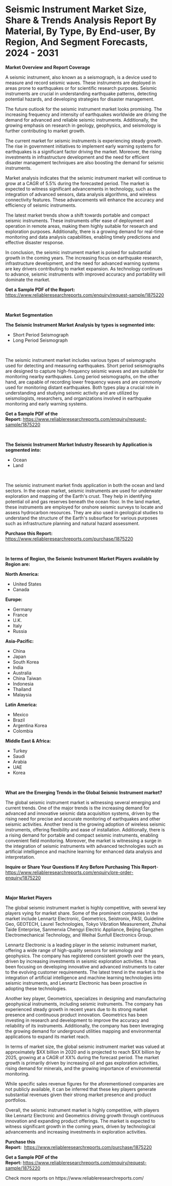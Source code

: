 <p><h1>Seismic Instrument Market Size, Share & Trends Analysis Report By Material, By Type, By End-user, By Region, And Segment Forecasts, 2024 - 2031</h1></p><p><strong>Market Overview and Report Coverage</strong></p>
<p><p>A seismic instrument, also known as a seismograph, is a device used to measure and record seismic waves. These instruments are deployed in areas prone to earthquakes or for scientific research purposes. Seismic instruments are crucial in understanding earthquake patterns, detecting potential hazards, and developing strategies for disaster management.</p><p>The future outlook for the seismic instrument market looks promising. The increasing frequency and intensity of earthquakes worldwide are driving the demand for advanced and reliable seismic instruments. Additionally, the growing emphasis on research in geology, geophysics, and seismology is further contributing to market growth.</p><p>The current market for seismic instruments is experiencing steady growth. The rise in government initiatives to implement early warning systems for earthquakes is a significant factor driving the market. Moreover, the rising investments in infrastructure development and the need for efficient disaster management techniques are also boosting the demand for seismic instruments.</p><p>Market analysis indicates that the seismic instrument market will continue to grow at a CAGR of 5.5% during the forecasted period. The market is expected to witness significant advancements in technology, such as the integration of advanced sensors, data analysis algorithms, and wireless connectivity features. These advancements will enhance the accuracy and efficiency of seismic instruments.</p><p>The latest market trends show a shift towards portable and compact seismic instruments. These instruments offer ease of deployment and operation in remote areas, making them highly suitable for research and exploration purposes. Additionally, there is a growing demand for real-time monitoring and data analysis capabilities, enabling timely predictions and effective disaster response.</p><p>In conclusion, the seismic instrument market is poised for substantial growth in the coming years. The increasing focus on earthquake research, infrastructure development, and the need for advanced warning systems are key drivers contributing to market expansion. As technology continues to advance, seismic instruments with improved accuracy and portability will dominate the market.</p></p>
<p><strong>Get a Sample PDF of the Report:</strong> <a href="https://www.reliableresearchreports.com/enquiry/request-sample/1875220">https://www.reliableresearchreports.com/enquiry/request-sample/1875220</a></p>
<p>&nbsp;</p>
<p><strong>Market Segmentation</strong></p>
<p><strong>The Seismic Instrument Market Analysis by types is segmented into:</strong></p>
<p><ul><li>Short Period Seismograph</li><li>Long Period Seismograph</li></ul></p>
<p>&nbsp;</p>
<p><p>The seismic instrument market includes various types of seismographs used for detecting and measuring earthquakes. Short period seismographs are designed to capture high-frequency seismic waves and are suitable for monitoring nearby earthquakes. Long period seismographs, on the other hand, are capable of recording lower frequency waves and are commonly used for monitoring distant earthquakes. Both types play a crucial role in understanding and studying seismic activity and are utilized by seismologists, researchers, and organizations involved in earthquake monitoring and early warning systems.</p></p>
<p><strong>Get a Sample PDF of the Report:</strong>&nbsp;<a href="https://www.reliableresearchreports.com/enquiry/request-sample/1875220">https://www.reliableresearchreports.com/enquiry/request-sample/1875220</a></p>
<p>&nbsp;</p>
<p><strong>The Seismic Instrument Market Industry Research by Application is segmented into:</strong></p>
<p><ul><li>Ocean</li><li>Land</li></ul></p>
<p>&nbsp;</p>
<p><p>The seismic instrument market finds application in both the ocean and land sectors. In the ocean market, seismic instruments are used for underwater exploration and mapping of the Earth's crust. They help in identifying potential oil and gas reserves beneath the ocean floor. In the land market, these instruments are employed for onshore seismic surveys to locate and assess hydrocarbon resources. They are also used in geological studies to understand the structure of the Earth's subsurface for various purposes such as infrastructure planning and natural hazard assessment.</p></p>
<p><strong>Purchase this Report:</strong>&nbsp; <a href="https://www.reliableresearchreports.com/purchase/1875220">https://www.reliableresearchreports.com/purchase/1875220</a></p>
<p>&nbsp;</p>
<p><strong>In terms of Region, the Seismic Instrument Market Players available by Region are:</strong></p>
<p>
    <p> <strong> North America: </strong>
        <ul>
            <li>United States</li>
            <li>Canada</li>
        </ul>
        </p> 
    <p> <strong> Europe: </strong>
        <ul>
            <li>Germany</li>
            <li>France</li>
            <li>U.K.</li>
            <li>Italy</li>
            <li>Russia</li>
        </ul>
        </p> 
    <p> <strong> Asia-Pacific: </strong>
        <ul>
            <li>China</li>
            <li>Japan</li>
            <li>South Korea</li>
            <li>India</li>
            <li>Australia</li>
            <li>China Taiwan</li>
            <li>Indonesia</li>
            <li>Thailand</li>
            <li>Malaysia</li>
        </ul>
        </p> 
    <p> <strong> Latin America: </strong>
        <ul>
            <li>Mexico</li>
            <li>Brazil</li>
            <li>Argentina Korea</li>
            <li>Colombia</li>
        </ul>
        </p> 
    <p> <strong> Middle East & Africa: </strong>
        <ul>
            <li>Turkey</li>
            <li>Saudi</li>
            <li>Arabia</li>
            <li>UAE</li>
            <li>Korea</li>
        </ul>
    </p>
    </p>
<p>&nbsp;</p>
<p><strong>What are the Emerging Trends in the Global Seismic Instrument market?</strong></p>
<p><p>The global seismic instrument market is witnessing several emerging and current trends. One of the major trends is the increasing demand for advanced and innovative seismic data acquisition systems, driven by the rising need for precise and accurate monitoring of earthquakes and other seismic activities. Another trend is the growing adoption of wireless seismic instruments, offering flexibility and ease of installation. Additionally, there is a rising demand for portable and compact seismic instruments, enabling convenient field monitoring. Moreover, the market is witnessing a surge in the integration of seismic instruments with advanced technologies such as artificial intelligence and machine learning for enhanced data analysis and interpretation.</p></p>
<p><strong>Inquire or Share Your Questions If Any Before Purchasing This Report</strong>- <a href="https://www.reliableresearchreports.com/enquiry/pre-order-enquiry/1875220">https://www.reliableresearchreports.com/enquiry/pre-order-enquiry/1875220</a></p>
<p>&nbsp;</p>
<p><strong>Major Market Players</strong></p>
<p><p>The global seismic instrument market is highly competitive, with several key players vying for market share. Some of the prominent companies in the market include Lennartz Electronic, Geometrics, Seistronix, PASI, Guideline Geo, GEOTECH, Laurel Technologies, Tokyo Vibration Measurement, Zhuhai Taide Enterprise, Sanmenxia Chengyi Electric Appliance, Beijing Gangzhen Electromechanical Technology, and Weihai Sunfull Electronics Group.</p><p>Lennartz Electronic is a leading player in the seismic instrument market, offering a wide range of high-quality sensors for seismology and geophysics. The company has registered consistent growth over the years, driven by increasing investments in seismic exploration activities. It has been focusing on developing innovative and advanced instruments to cater to the evolving customer requirements. The latest trend in the market is the integration of artificial intelligence and machine learning technologies into seismic instruments, and Lennartz Electronic has been proactive in adopting these technologies.</p><p>Another key player, Geometrics, specializes in designing and manufacturing geophysical instruments, including seismic instruments. The company has experienced steady growth in recent years due to its strong market presence and continuous product innovation. Geometrics has been investing in research and development to improve the accuracy and reliability of its instruments. Additionally, the company has been leveraging the growing demand for underground utilities mapping and environmental applications to expand its market reach.</p><p>In terms of market size, the global seismic instrument market was valued at approximately $XX billion in 2020 and is projected to reach $XX billion by 2025, growing at a CAGR of XX% during the forecast period. The market growth is primarily driven by increasing oil and gas exploration activities, rising demand for minerals, and the growing importance of environmental monitoring.</p><p>While specific sales revenue figures for the aforementioned companies are not publicly available, it can be inferred that these key players generate substantial revenues given their strong market presence and product portfolios.</p><p>Overall, the seismic instrument market is highly competitive, with players like Lennartz Electronic and Geometrics driving growth through continuous innovation and expanding product offerings. The market is expected to witness significant growth in the coming years, driven by technological advancements and increasing investments in exploration activities.</p></p>
<p><strong>Purchase this Report:</strong>&nbsp;&nbsp;<a href="https://www.reliableresearchreports.com/purchase/1875220">https://www.reliableresearchreports.com/purchase/1875220</a></p>
<p></p>
<p><strong>Get a Sample PDF of the Report:</strong>&nbsp;<a href="https://www.reliableresearchreports.com/enquiry/request-sample/1875220">https://www.reliableresearchreports.com/enquiry/request-sample/1875220</a></p>
<p>Check more reports on https://www.reliableresearchreports.com/</p>